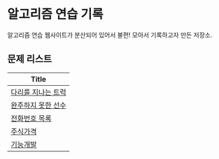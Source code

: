 # 알고리즘 연습 기록

알고리즘 연습 웹사이트가 분산되어 있어서 불편! 모아서 기록하고자 만든 저장소.

## 문제 리스트

| Title                                                         |
| ------------------------------------------------------------- |
| [다리를 지나는 트럭](programmers.co.kr/다리를-지나는-트럭.md) |
| [완주하지 못한 선수](programmers.co.kr/완주하지-못한-선수.md) |
| [전화번호 목록](programmers.co.kr/전화번호-목록.md)           |
| [주식가격](programmers.co.kr/주식가격.md)                     |
| [기능개발](programmers.co.kr/기능개발.md)                     |
